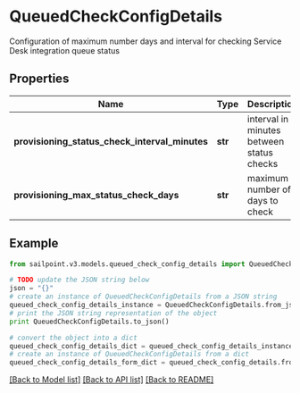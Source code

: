 # QueuedCheckConfigDetails

Configuration of maximum number days and interval for checking Service Desk integration queue status

## Properties

Name | Type | Description | Notes
------------ | ------------- | ------------- | -------------
**provisioning_status_check_interval_minutes** | **str** | interval in minutes between status checks | 
**provisioning_max_status_check_days** | **str** | maximum number of days to check | 

## Example

```python
from sailpoint.v3.models.queued_check_config_details import QueuedCheckConfigDetails

# TODO update the JSON string below
json = "{}"
# create an instance of QueuedCheckConfigDetails from a JSON string
queued_check_config_details_instance = QueuedCheckConfigDetails.from_json(json)
# print the JSON string representation of the object
print QueuedCheckConfigDetails.to_json()

# convert the object into a dict
queued_check_config_details_dict = queued_check_config_details_instance.to_dict()
# create an instance of QueuedCheckConfigDetails from a dict
queued_check_config_details_form_dict = queued_check_config_details.from_dict(queued_check_config_details_dict)
```
[[Back to Model list]](../README.md#documentation-for-models) [[Back to API list]](../README.md#documentation-for-api-endpoints) [[Back to README]](../README.md)


